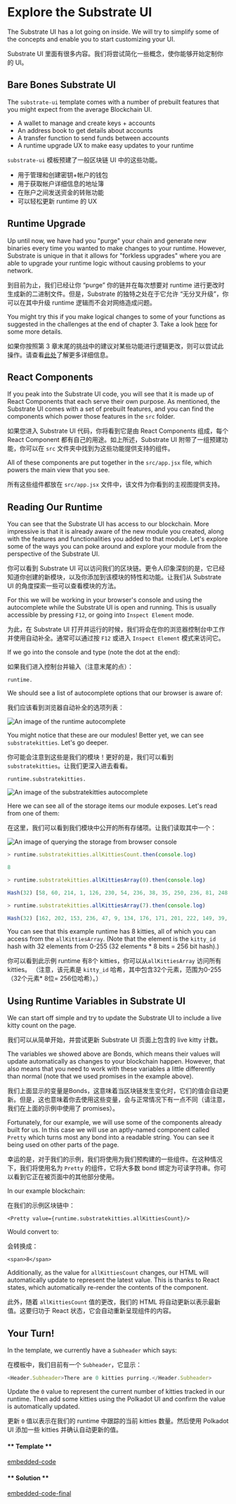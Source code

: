 Explore the Substrate UI
===

The Substrate UI has a lot going on inside. We will try to simplify some of the concepts and enable you to start customizing your UI.

Substrate UI 里面有很多内容。我们将尝试简化一些概念，使你能够开始定制你的 UI。

## Bare Bones Substrate UI

The `substrate-ui` template comes with a number of prebuilt features that you might expect from the average Blockchain UI.

- A wallet to manage and create keys + accounts
- An address book to get details about accounts
- A transfer function to send funds between accounts
- A runtime upgrade UX to make easy updates to your runtime

`substrate-ui` 模板预建了一般区块链 UI 中的这些功能。

- 用于管理和创建密钥+帐户的钱包
- 用于获取帐户详细信息的地址簿
- 在账户之间发送资金的转账功能
- 可以轻松更新 runtime 的 UX

## Runtime Upgrade

Up until now, we have had you "purge" your chain and generate new binaries every time you wanted to make changes to your runtime. However, Substrate is unique in that it allows for "forkless upgrades" where you are able to upgrade your runtime logic without causing problems to your network.

到目前为止，我们已经让你 “purge” 你的链并在每次想要对 runtime 进行更改时生成新的二进制文件。但是，Substrate 的独特之处在于它允许 “无分叉升级”，你可以在其中升级 runtime 逻辑而不会对网络造成问题。

You might try this if you make logical changes to some of your functions as suggested in the challenges at the end of chapter 3. Take a look [here](https://substrate.readme.io/docs/creating-a-custom-substrate-chain#section-step-5-upgrade-our-chain) for some more details.

如果你按照第 3 章末尾的挑战中的建议对某些功能进行逻辑更改，则可以尝试此操作。请查看[此处](https://substrate.readme.io/docs/creating-a-custom-substrate-chain#section-step-5-upgrade-our-chain)了解更多详细信息。

## React Components

If you peak into the Substrate UI code, you will see that it is made up of React Components that each serve their own purpose. As mentioned, the Substrate UI comes with a set of prebuilt features, and you can find the components which power those features in the `src` folder.

如果您进入 Substrate UI 代码，你将看到它是由 React Components 组成，每个 React Component 都有自己的用途。如上所述，Substrate UI 附带了一组预建功能，你可以在 `src` 文件夹中找到为这些功能提供支持的组件。

All of these components are put together in the `src/app.jsx` file, which powers the main view that you see.

所有这些组件都放在 `src/app.jsx` 文件中，该文件为你看到的主视图提供支持。

## Reading Our Runtime

You can see that the Substrate UI has access to our blockchain. More impressive is that it is already aware of the new module you created, along with the features and functionalities you added to that module. Let's explore some of the ways you can poke around and explore your module from the perspective of the Substrate UI.

你可以看到 Substrate UI 可以访问我们的区块链。更令人印象深刻的是，它已经知道你创建的新模块，以及你添加到该模块的特性和功能。让我们从 Substrate UI 的角度探索一些可以查看模块的方法。

For this we will be working in your browser's console and using the autocomplete while the Substrate UI is open and running. This is usually accessible by pressing `F12`, or going into `Inspect Element` mode.

为此，在 Substrate UI 打开并运行的时候，我们将会在你的浏览器控制台中工作并使用自动补全。通常可以通过按 `F12` 或进入 `Inspect Element` 模式来访问它。

If we go into the console and type (note the dot at the end):

如果我们进入控制台并输入（注意末尾的点）：

```
runtime.
```

We should see a list of autocomplete options that our browser is aware of:

我们应该看到浏览器自动补全的选项列表：

![An image of the runtime autocomplete](./assets/runtime-autocomplete.png)

You might notice that these are our modules! Better yet, we can see `substratekitties`. Let's go deeper.

你可能会注意到这些是我们的模块！更好的是，我们可以看到 `substratekitties`。让我们更深入进去看看。

```
runtime.substratekitties.
```

![An image of the substratekitties autocomplete](./assets/runtime-substratekitties-autocomplete.png)

Here we can see all of the storage items our module exposes. Let's read from one of them:

在这里，我们可以看到我们模块中公开的所有存储项。让我们读取其中一个：

![An image of querying the storage from browser console](./assets/storage-from-browser.png)

```javascript
> runtime.substratekitties.allKittiesCount.then(console.log)

8

> runtime.substratekitties.allKittiesArray(0).then(console.log)

Hash(32) [58, 60, 214, 1, 126, 230, 54, 236, 38, 35, 250, 236, 81, 248, 64, 83, 234, 152, 174, 39, 114, 24, 108, 34, 128, 61, 74, 136, 74, 38, 206, 48]

> runtime.substratekitties.allKittiesArray(7).then(console.log)

Hash(32) [162, 202, 153, 236, 47, 9, 134, 176, 171, 201, 222, 149, 39, 69, 7, 46, 241, 155, 195, 52, 211, 62, 170, 24, 130, 50, 252, 36, 126, 209, 153, 38]
```

You can see that this example runtime has 8 kitties, all of which you can access from the `allKittiesArray`. (Note that the element is the `kitty_id` hash with 32 elements from 0-255 (32 elements * 8 bits = 256 bit hash).)

你可以看到此示例 runtime 有8个 kitties，你可以从`allKittiesArray` 访问所有 kitties。 （注意，该元素是 `kitty_id` 哈希，其中包含32个元素，范围为0-255（32个元素* 8位= 256位哈希）。）

## Using Runtime Variables in Substrate UI

We can start off simple and try to update the Substrate UI to include a live kitty count on the page.

我们可以从简单开始，并尝试更新 Substrate UI 页面上包含的 live kitty 计数。

The variables we showed above are Bonds, which means their values will update automatically as changes to your blockchain happen. However, that also means that you need to work with these variables a little differently than normal (note that we used promises in the example above).

我们上面显示的变量是Bonds，这意味着当区块链发生变化时，它们的值会自动更新。但是，这也意味着你去使用这些变量，会与正常情况下有一点不同（请注意，我们在上面的示例中使用了 promises）。

Fortunately, for our example, we will use some of the components already built for us. In this case we will use an aptly-named component called `Pretty` which turns most any bond into a readable string. You can see it being used on other parts of the page.

幸运的是，对于我们的示例，我们将使用为我们预构建的一些组件。在这种情况下，我们将使用名为 `Pretty` 的组件，它将大多数 bond 绑定为可读字符串。你可以看到它正在被页面中的其他部分使用。

In our example blockchain:

在我们的示例区块链中：

```
<Pretty value={runtime.substratekitties.allKittiesCount}/>
```

Would convert to:

会转换成：

```
<span>8</span>
```

Additionally, as the value for `allKittiesCount` changes, our HTML will automatically update to represent the latest value. This is thanks to React states, which automatically re-render the contents of the component.

此外，随着 `allKittiesCount` 值的更改，我们的 HTML 将自动更新以表示最新值。这要归功于 React 状态，它会自动重新呈现组件的内容。

## Your Turn!

In the template, we currently have a `Subheader` which says:

在模板中，我们目前有一个 `Subheader`，它显示：

```javascript
<Header.Subheader>There are 0 kitties purring.</Header.Subheader>
```

Update the `0` value to represent the current number of kitties tracked in our runtime. Then add some kitties using the Polkadot UI and confirm the value is automatically updated.

更新 `0` 值以表示在我们的 runtime 中跟踪的当前 kitties 数量。然后使用 Polkadot UI 添加一些 kitties 并确认自动更新的值。

<!-- tabs:start -->

#### ** Template **

[embedded-code](./assets/4.2-template.js ':include :type=code embed-template')

#### ** Solution **

[embedded-code-final](./assets/4.2-finished-code.js ':include :type=code embed-final')

<!-- tabs:end -->